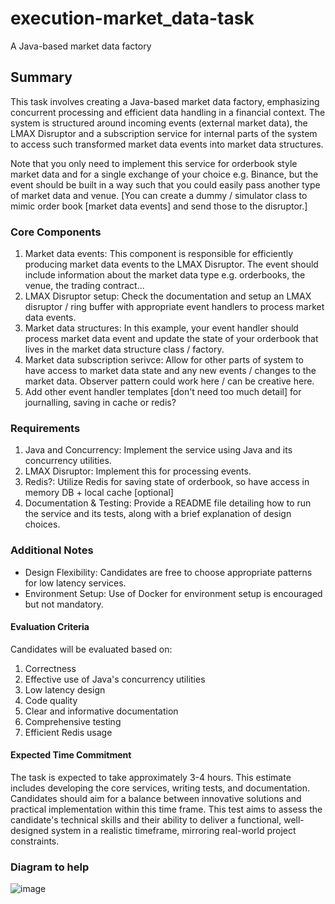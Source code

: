 # execution-market_data-task
A Java-based market data factory

## Summary
This task involves creating a Java-based market data factory, emphasizing concurrent processing and efficient data handling in a financial context. The system is structured around incoming events (external market data), the LMAX Disruptor and a subscription service for internal parts of the system to access such transformed market data events into market data structures.

Note that you only need to implement this service for orderbook style market data and for a single exchange of your choice e.g. Binance, but the event should be built in a way such that you could easily pass another type of market data and venue. [You can create a dummy / simulator class to mimic order book [market data events] and send those to the disruptor.]
### Core Components
1. Market data events: This component is responsible for efficiently producing market data events to the LMAX Disruptor. The event should include information about the market data type e.g. orderbooks, the venue, the trading contract...
2. LMAX Disruptor setup: Check the documentation and setup an LMAX disruptor / ring buffer with appropriate event handlers to process market data events.
3. Market data structures: In this example, your event handler should process market data event and update the state of your orderbook that lives in the market data structure class / factory.
4. Market data subscription serivce: Allow for other parts of system to have access to market data state and any new events / changes to the market data. Observer pattern could work here / can be creative here.
5. Add other event handler templates [don't need too much detail] for journalling, saving in cache or redis?
### Requirements
1. Java and Concurrency: Implement the service using Java and its concurrency utilities.
2. LMAX Disruptor: Implement this for processing events.
3. Redis?: Utilize Redis for saving state of orderbook, so have access in memory DB + local cache [optional]
4. Documentation & Testing: Provide a README file detailing how to run the service and its tests, along with a brief explanation of design choices.
### Additional Notes
- Design Flexibility: Candidates are free to choose appropriate patterns for low latency services.
- Environment Setup: Use of Docker for environment setup is encouraged but not mandatory.
#### Evaluation Criteria
Candidates will be evaluated based on:
1. Correctness
2. Effective use of Java's concurrency utilities
3. Low latency design
4. Code quality
5. Clear and informative documentation
6. Comprehensive testing
7. Efficient Redis usage

#### Expected Time Commitment
The task is expected to take approximately 3-4 hours. This estimate includes developing the core services, writing tests, and documentation. Candidates should aim for a balance between innovative solutions and practical implementation within this time frame.
This test aims to assess the candidate's technical skills and their ability to deliver a functional, well-designed system in a realistic timeframe, mirroring real-world project constraints.

### Diagram to help 

![image](https://github.com/ambrosestartup/execution-market_data-task/assets/104560551/c3ad7006-15bb-4aa3-8664-6764cb8972bb)


